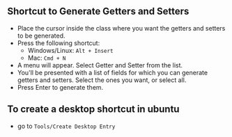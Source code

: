 ## Shortcut to Generate Getters and Setters
* Place the cursor inside the class where you want the getters and setters to be generated.
* Press the following shortcut:
  * Windows/Linux: `Alt + Insert`
  * Mac: `Cmd + N`
* A menu will appear. Select Getter and Setter from the list.
* You'll be presented with a list of fields for which you can generate getters and setters. Select the ones you want, or select all.
* Press Enter to generate them.
## To create a desktop shortcut in ubuntu
* go to `Tools/Create Desktop Entry`
